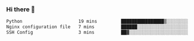 ### Hi there 👋

<!--START_SECTION:waka-->

```txt
Python                     19 mins         ████████████████▒░░░░░░░░   65.02 %
Nginx configuration file   7 mins          ██████░░░░░░░░░░░░░░░░░░░   24.60 %
SSH Config                 3 mins          ██▓░░░░░░░░░░░░░░░░░░░░░░   10.38 %
```

<!--END_SECTION:waka-->
